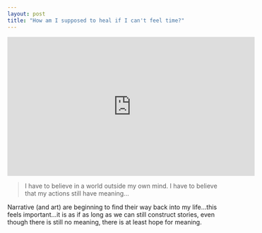 ```yaml
---
layout: post
title: "How am I supposed to heal if I can't feel time?"
---
```


<iframe width="560" height="315" src="https://www.youtube-nocookie.com/embed/AzUHCc5Vvk0" title="YouTube video player" frameborder="0" allow="accelerometer; autoplay; clipboard-write; encrypted-media; gyroscope; picture-in-picture" allowfullscreen></iframe>

> I have to believe in a world outside my own mind. I have to believe that my actions still have meaning...

<p class="postscript">Narrative (and art) are beginning to find their way back into my life...this feels important...it is as if as long as we can still construct stories, even though there is still no meaning, there is at least hope for meaning.</p>
